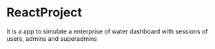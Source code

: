 # ReactProject
It is a app to simulate a enterprise of water dashboard with sessions of users, admins and superadmins
